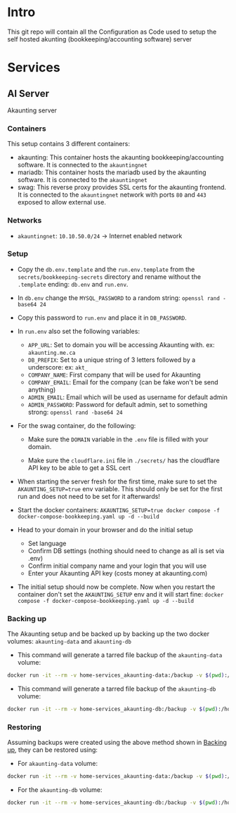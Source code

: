 # Intro
This git repo will contain all the Configuration as Code used to setup the self hosted akunting (bookkeeping/accounting software) server

# Services
## AI Server
Akaunting server
### Containers
This setup contains 3 different containers:
* akaunting: This container hosts the akaunting bookkeeping/accounting software. It is connected to the `akauntingnet`
* mariadb: This container hosts the mariadb used by the akaunting software. It is connected to the `akauntingnet`
* swag: This reverse proxy provides SSL certs for the akaunting frontend. It is connected to the `akauntingnet` network with ports `80` and `443` exposed to allow external use.

### Networks
* `akauntingnet`: `10.10.50.0/24` -> Internet enabled network

### Setup

* Copy the `db.env.template` and the `run.env.template` from the `secrets/bookkeeping-secrets` directory and rename without the `.template` ending: `db.env` and `run.env`.
* In `db.env` change the `MYSQL_PASSWORD` to a random string:  `openssl rand -base64 24`
* Copy this password to `run.env` and place it in `DB_PASSWORD`.
* In `run.env` also set the following variables:
    * `APP_URL`: Set to domain you will be accessing Akaunting with. ex: `akaunting.me.ca`
    * `DB_PREFIX`: Set to a unique string of 3 letters followed by a underscore: ex: `akt_`
    * `COMPANY_NAME`: First company that will be used for Akaunting
    * `COMPANY_EMAIL`: Email for the company (can be fake won't be send anything)
    * `ADMIN_EMAIL`: Email which will be used as username for default admin
    * `ADMIN_PASSWORD`: Password for default admin, set to something strong: `openssl rand -base64 24`
* For the swag container, do the following:
    * Make sure the `DOMAIN` variable in the `.env` file is filled with your domain.

    * Make sure the `cloudflare.ini` file in `./secrets/` has the cloudflare API key to be able to get a SSL cert
* When starting the server fresh for the first time, make sure to set the `AKAUNTING_SETUP=true` env variable. This should only be set for the first run and does not need to be set for it afterwards!
* Start the docker containers: `AKAUNTING_SETUP=true docker compose -f docker-compose-bookkeeping.yaml up -d --build`
* Head to your domain in your browser and do the initial setup
    * Set language
    * Confirm DB settings (nothing should need to change as all is set via .env)
    * Confirm initial company name and your login that you will use
    * Enter your Akaunting API key (costs money at akaunting.com)

* The initial setup should now be complete. Now when you restart the container don't set the `AKAUNTING_SETUP` env and it will start fine: `docker compose -f docker-compose-bookkeeping.yaml up -d --build`


### Backing up
The Akaunting setup and be backed up by backing up the two docker volumes: `akaunting-data` and `akaunting-db`

* This command will generate a tarred file backup of the `akaunting-data` volume:
```bash
docker run -it --rm -v home-services_akaunting-data:/backup -v $(pwd):/host alpine:latest tar -C /backup -czf /host/akaunting-data-backup-$(date +"%Y-%m-%d-%H%M").tar.gz .
```

* This command will generate a tarred file backup of the `akaunting-db` volume:
```bash
docker run -it --rm -v home-services_akaunting-db:/backup -v $(pwd):/host alpine:latest tar -C /backup -czf /host/akaunting-db-backup-$(date +"%Y-%m-%d-%H%M").tar.gz .
```

### Restoring
Assuming backups were created using the above method shown in [Backing up](#backing-up), they can be restored using:

* For `akaunting-data` volume:
```bash
docker run -it --rm -v home-services_akaunting-data:/backup -v $(pwd):/host alpine:latest tar -xzf /host/akaunting-data-backup-<timestamp>.tar.gz -C /backup
```

* For the `akaunting-db` volume:
```bash
docker run -it --rm -v home-services_akaunting-db:/backup -v $(pwd):/host alpine:latest tar -xzf /host/akaunting-db-backup-<timestamp>.tar.gz -C /backup
```